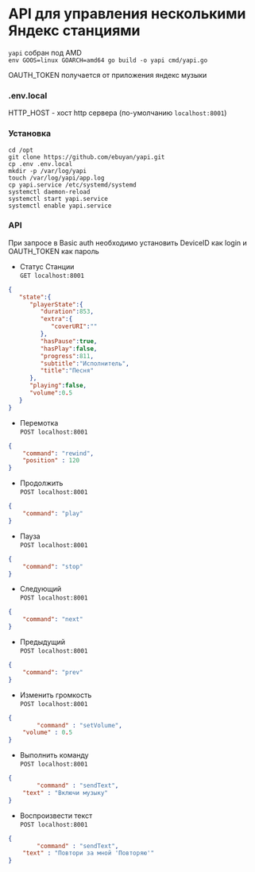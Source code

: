 <h1>API для управления несколькими Яндекс станциями</h1>

`yapi` собран под AMD \
`env GOOS=linux GOARCH=amd64 go build -o yapi cmd/yapi.go`

OAUTH_TOKEN получается от приложения яндекс музыки

<h3>.env.local</h3>

HTTP_HOST - хост http сервера (по-умолчанию `localhost:8001`)

<h3>Установка</h3>

`cd /opt` \
`git clone https://github.com/ebuyan/yapi.git` \
`cp .env .env.local` \
`mkdir -p /var/log/yapi` \
`touch /var/log/yapi/app.log` \
`cp yapi.service /etc/systemd/systemd` \
`systemctl daemon-reload` \
`systemctl start yapi.service` \
`systemctl enable yapi.service`

<h3>API</h3>

При запросе в Basic auth необходимо установить DeviceID как login и OAUTH_TOKEN как пароль

- Статус Станции \
`GET localhost:8001`
```json
{
   "state":{
      "playerState":{
         "duration":853,
         "extra":{
            "coverURI":""
         },
         "hasPause":true,
         "hasPlay":false,
         "progress":811,
         "subtitle":"Исполнитель",
         "title":"Песня"
      },
      "playing":false,
      "volume":0.5
   }
}
```
- Перемотка \
`POST localhost:8001`
```json
{
	"command": "rewind",
	"position" : 120
}
```
- Продолжить \
`POST localhost:8001`
```json
{
	"command": "play"
}
```
- Пауза \
`POST localhost:8001`
```json
{
	"command": "stop"
}
```
- Следующий \
`POST localhost:8001`
```json
{
	"command": "next"
}
```
- Предыдущий \
`POST localhost:8001`
```json
{
	"command": "prev"
}
```
- Изменить громкость \
`POST localhost:8001`
```json
{
    	"command" : "setVolume",
	"volume" : 0.5
}
```
- Выполнить команду \
`POST localhost:8001`
```json
{
    	"command" : "sendText",
	"text" : "Включи музыку"
}
```
- Воспроизвести текст \
`POST localhost:8001`
```json
{
    	"command" : "sendText",
	"text" : "Повтори за мной 'Повторяю'"
}
```
